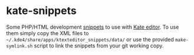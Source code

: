kate-snippets
=============

Some PHP/HTML development [snippets](http://docs.kde.org/stable/en/applications/kate/kate-application-plugin-snippets.html) to use with [Kate editor](http://kate-editor.org).
To use them simply copy the XML files to `~/.kde4/share/apps/ktexteditor_snippets/data/` or use the provided `make-symlink.sh` script to link the snippets from your git working copy.

